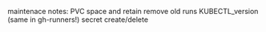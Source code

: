 maintenace notes:
PVC space and retain remove old runs
KUBECTL_version (same in gh-runners!)
secret create/delete